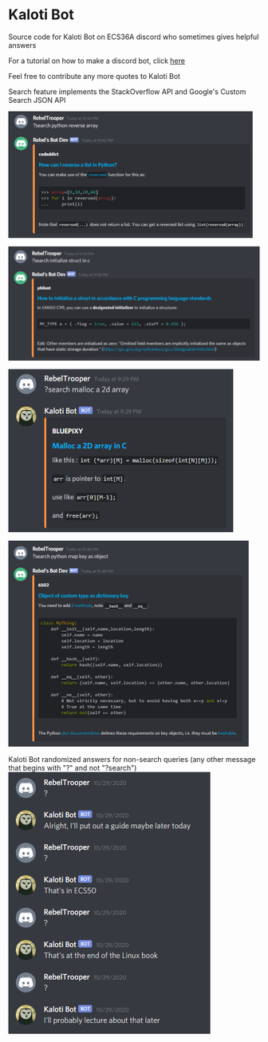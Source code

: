 # Kaloti Bot
Source code for Kaloti Bot on ECS36A discord who sometimes gives helpful answers

For a tutorial on how to make a discord bot, click [here](https://discordjs.guide/)

Feel free to contribute any more quotes to Kaloti Bot

Search feature implements the StackOverflow API and Google's Custom Search JSON API

![Kaloti Bot search result for "python reverse array"](https://github.com/sarahayu/kalotibot/blob/master/screenshots/sc1.png)

![Kaloti Bot search result for "initialize struct in C"](https://github.com/sarahayu/kalotibot/blob/master/screenshots/sc2.png)

![Kaloti Bot search result for "malloc a 2d array"](https://github.com/sarahayu/kalotibot/blob/master/screenshots/sc3.png)

![Kaloti Bot search result for "python map key as object"](https://github.com/sarahayu/kalotibot/blob/master/screenshots/sc5.png)

Kaloti Bot randomized answers for non-search queries (any other message that begins with "?" and not "?search")
![Kaloti Bot randomized answers for non-search queries](https://github.com/sarahayu/kalotibot/blob/master/screenshots/sc4.png)